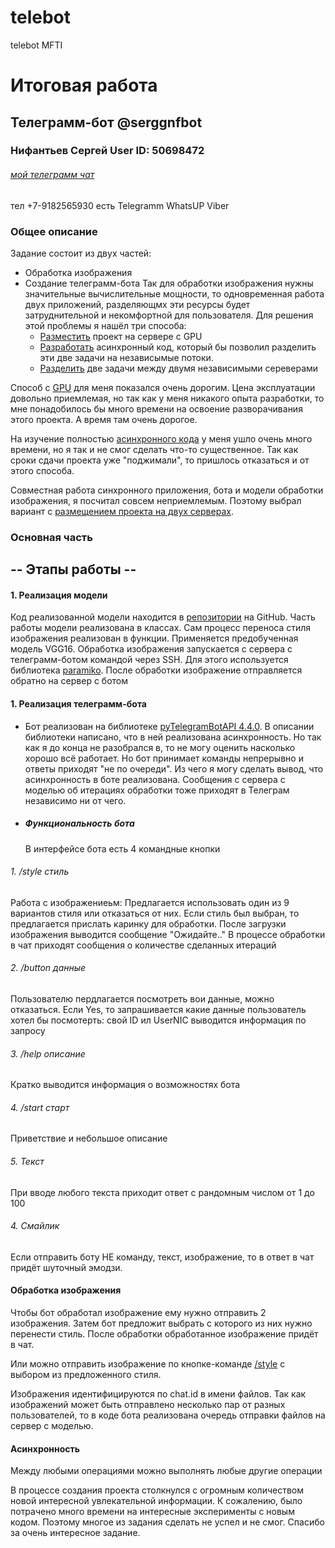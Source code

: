 # telebot
telebot MFTI
# Итоговая работа
## Телеграмм-бот  @serggnfbot
### Нифантьев Сергей User ID: 50698472 
######  [мой телеграмм чат](https://t.me/SergNifant)
тел +7-9182565930 есть Telegramm WhatsUP Viber  

###  Общее описание
Задание состоит из двух частей:
* Обработка изображения
* Создание телеграмм-бота
Так для обработки изображения нужны значительные вычислительные мощности, то одновременная работа двух приложений, разделяющмх эти ресурсы будет затруднительной и некомфортной для пользователя.
Для решения этой проблемы я нашёл три способа:
    * [Разместить](#17) проект на сервере с GPU <a id="12"></a>
    * [Разработать](#16) асинхронный код<a id="13"></a>, который бы позволил разделить эти две задачи на независымые потоки.
    * [Разделить](#15) <a id="14"></a> две задачи между двумя независимыми сереверами


<a id="17"></a>Способ с [GPU](#12) для меня показался очень дорогим. Цена эксплуатации довольно приемлемая, но так как у меня никакого опыта разработки, то мне понадобилось бы много времени на освоение разворачивания этого проекта. А время там очень дорогое.

<a id="16"></a>На изучение полностью [асинхронного кода](#13) у меня ушло очень много времени, но я так и не смог сделать что-то существенное. Так как сроки сдачи проекта уже "поджимали", то пришлось отказаться и от этого способа.

<a id="15"></a>Совместная работа синхронного приложения, бота и модели обработки изображения, я посчитал совсем неприемлемым. Поэтому выбрал вариант с [размещением проекта на двух серверах](#14).
### Основная часть

## -- Этапы работы --
#### 1. Реализация модели
Код реализованной модели находится в [репозитории](https://github.com/SergNif/server) на GitHub. Часть работы модели реализована в классах. Сам процесс переноса стиля изображения реализован в функции. Применяется предобученная модель VGG16. Обработка изображения запускается с сервера с телеграмм-ботом командой через SSH. Для этого используется библиотека [paramiko](https://www.paramiko.org/). После обработки изображение отправляется обратно на сервер с ботом
#### 1. Реализация телеграмм-бота
* Бот реализован на библиотеке [pyTelegramBotAPI 4.4.0](https://pypi.org/project/pyTelegramBotAPI/). В описании библиотеки написано, что в ней реализована асинхронность. Но так как я до конца не разобрался в, то не могу оценить насколько хорошо всё работает. Но бот принимает команды непрерывно и ответы приходят "не по очереди". Из чего я могу сделать вывод, что асинхронность в боте реализована. Сообщения с сервера с моделью об итерациях обработки тоже приходят в Телеграм независимо ни от чего.
* ##### Функциональность бота
    В интерфейсе бота есть 4 командные кнопки 
######    1. /style стиль<a id="18"></a>
Работа с изображениеьм:
Предлагается использовать один из 9 вариантов стиля или отказаться от них.
Если стиль был выбран, то предлагается прислать каринку для обработки. После загрузки изображения выводится сообщение "Ожидайте.." 
В процессе обработки в чат приходят сообщения о количестве сделанных итераций
######    2. /button данные
Пользователю пердлагается посмотреть вои данные, можно отказаться.
Если Yes, то запрашивается какие данные пользователь хотел бы посмотерть: свой ID ил UserNIC
выводится информация по запросу
######    3. /help описание
Кратко выводится информация о возможностях бота
######    4. /start старт
Приветствие и небольшое описание
######    5. Текст
При вводе любого текста приходит ответ с рандомным числом от 1 до 100
######    4. Смайлик
Если отправить боту НЕ команду, текст, изображение, то в ответ в чат придёт шуточный эмодзи.

#### Обработка изображения
Чтобы бот обработал изображение ему нужно отправить 2 изображения.
Затем бот предложит выбрать с которого из них нужно перенести стиль.
После обработки обработанное изображение придёт в чат.

Или можно отправить изображение по кнопке-команде [/style](#18) с выбором из предложенного стиля.

Изображения идентифицируются по chat.id в имени файлов.
Так как изображений может быть отправлено несколько пар от разных пользователей, то в коде бота реализована очередь отправки файлов на сервер с моделью.

#### Асинхронность
Между любыми операциями можно выполнять любые другие операции



В процессе создания проекта столкнулся с огромным количеством новой интересной увлекательной информации. К сожалению, было потрачено много времени на интересные эксперименты с новым кодом.
Поэтому многое из задания сделать не успел и не смог.
Спасибо за очень интересное задание. 
